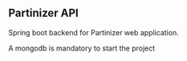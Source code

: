 ## Partinizer API

Spring boot backend for Partinizer web application.

A mongodb is mandatory to start the project 
